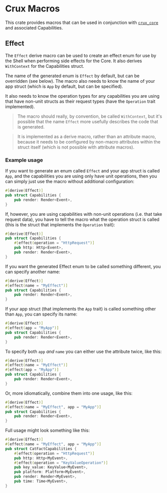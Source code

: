 # Crux Macros

This crate provides macros that can be used in conjunction with [`crux_core`](https://crates.io/crates/crux_core) and associated Capabilities.

## Effect

The `Effect` derive macro can be used to create an effect enum for use by the Shell when performing side effects for the Core. It also derives `WithContext` for the Capabilities struct.

The name of the generated enum is `Effect` by default, but can be overridden (see below). The macro also needs to know the name of your app struct (which is `App` by default, but can be specified).

It also needs to know the operation types for any capabilities you are using that have non-unit structs as their request types (have the `Operation` trait implemented).

> The macro should really, by convention, be called `WithContext`, but it's possible that the name `Effect` more usefully describes the code that is generated.

> It is implemented as a derive macro, rather than an attribute macro, because it needs to be configured by non-macro attributes within the struct itself (which is not possible with attribute macros).

### Example usage

If you want to generate an enum called `Effect` and your app struct is called `App`, and the capabilities you are using only have unit operations, then you can simply just use the macro without additional configuration:

```rust
#[derive(Effect)]
pub struct Capabilities {
    pub render: Render<Event>,
}
```

If, however, you are using capabilities with non-unit operations (i.e. that take request data), you have to tell the macro what the operation struct is called (this is the struct that implements the `Operation` trait):

```rust
#[derive(Effect)]
pub struct Capabilities {
    #[effect(operation = "HttpRequest")]
    pub http: Http<Event>,
    pub render: Render<Event>,
}
```

If you want the generated Effect enum to be called something different, you can specify another name:

```rust
#[derive(Effect)]
#[effect(name = "MyEffect")]
pub struct Capabilities {
    pub render: Render<Event>,
}
```

If your app struct (that implements the `App` trait) is called something other than `App`, you can specify its name:

```rust
#[derive(Effect)]
#[effect(app = "MyApp")]
pub struct Capabilities {
    pub render: Render<Event>,
}
```

To specify both `app` _and_ `name` you can either use the attribute twice, like this:

```rust
#[derive(Effect)]
#[effect(name = "MyEffect")]
#[effect(app = "MyApp")]
pub struct Capabilities {
    pub render: Render<Event>,
}
```

Or, more idiomatically, combine them into one usage, like this:

```rust
#[derive(Effect)]
#[effect(name = "MyEffect", app = "MyApp")]
pub struct Capabilities {
    pub render: Render<Event>,
}
```

Full usage might look something like this:

```rust
#[derive(Effect)]
#[effect(name = "MyEffect", app = "MyApp")]
pub struct CatFactCapabilities {
    #[effect(operation = "HttpRequest")]
    pub http: Http<MyEvent>,
    #[effect(operation = "KeyValueOperation")]
    pub key_value: KeyValue<MyEvent>,
    pub platform: Platform<MyEvent>,
    pub render: Render<MyEvent>,
    pub time: Time<MyEvent>,
}
```
